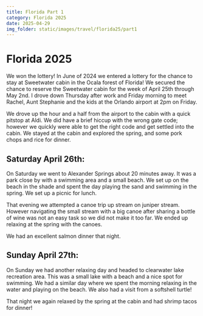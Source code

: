 ```yaml
---
title: Florida Part 1
category: Florida 2025
date: 2025-04-29
img_folder: static/images/travel/florida25/part1
---
```


# Florida 2025

We won the lottery! In June of 2024 we entered a lottery for the chance to stay at Sweetwater cabin in the Ocala forest of Florida! We secured the chance to reserve the Sweetwater cabin for the week of April 25th through May 2nd. I drove down Thursday after work and Friday morning to meet Rachel, Aunt Stephanie and the kids at the Orlando airport at 2pm on Friday. 

We drove up the hour and a half from the airport to the cabin with a quick pitstop at Aldi. We did have a brief hiccup with the wrong gate code; however we quickly were able to get the right code and get settled into the cabin. We stayed at the cabin and explored the spring, and some pork chops and rice for dinner.

## Saturday April 26th:

On Saturday we went to Alexander Springs about 20 minutes away. It was a park close by with a swimming area and a small beach. We set up on the beach in the shade and spent the day playing the sand and swimming in the spring. We set up a picnic for lunch. 

That evening we attempted a canoe trip up stream on juniper stream. However navigating the small stream with a big canoe after sharing a bottle of wine was not an easy task so we did not make it too far. We ended up relaxing at the spring with the canoes. 

We had an excellent salmon dinner that night.

## Sunday April 27th:

On Sunday we had another relaxing day and headed to clearwater lake recreation area. This was a small lake with a beach and a nice spot for swimming. We had a similar day where we spent the morning relaxing in the water and playing on the beach. We also had a visit from a softshell turtle!

That night we again relaxed by the spring at the cabin and had shrimp tacos for dinner!

